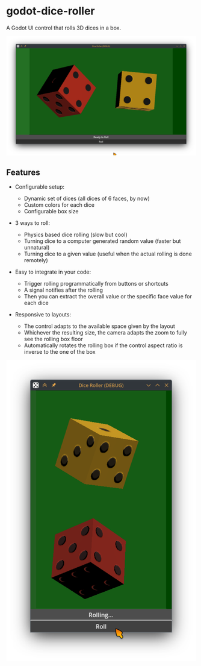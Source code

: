 # godot-dice-roller

A Godot UI control that rolls 3D dices in a box.

![Screenshot Landscape](screenshots/example-landscape.png)

## Features

* Configurable setup:
    - Dynamic set of dices (all dices of 6 faces, by now)
    - Custom colors for each dice
    - Configurable box size

* 3 ways to roll:
    - Physics based dice rolling (slow but cool)
    - Turning dice to a computer generated random value (faster but unnatural)
    - Turning dice to a given value (useful when the actual rolling is done remotely)

* Easy to integrate in your code:
    - Trigger rolling programmatically from buttons or shortcuts
    - A signal notifies after the rolling
    - Then you can extract the overall value or the specific face value for each dice

* Responsive to layouts:
    - The control adapts to the available space given by the layout
    - Whichever the resulting size, the camera adapts the zoom to fully see the rolling box floor
    - Automatically rotates the rolling box if the control aspect ratio is inverse to the one of the box

![Screenshot Portrait](screenshots/example-portrait.png)
